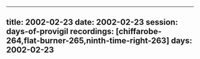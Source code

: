 
---
title: 2002-02-23
date:  2002-02-23
session: days-of-provigil
recordings: [chiffarobe-264,flat-burner-265,ninth-time-right-263]
days: 2002-02-23
---
